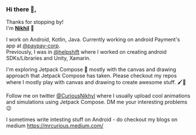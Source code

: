 ### Hi there 👋, 
Thanks for stopping by!  
I'm [**Nikhil**](https://nikhilchaudhari.me/) 🙂 

I work on Android, Kotlin, Java. Currently working on android Payment's app at [@paypay-corp](https://paypay.ne.jp/).  
Previously, I was in [@helpshift](https://www.helpshift.com/) where I worked on creating android SDKs/Libraries and Unity, Xamarin.

I'm exploring Jetpack Compose 🚀 mostly with the canvas and drawing approach that Jetpack Compose has taken. Please checkout my repos where I mostly play with canvas and drawing to create awesome stuff. 🖌️🎨

Follow me on twitter [@CuriousNikhyl](https://twitter.com/CuriousNikhyl) where I usually upload cool animations and simulations using Jetpack Compose. DM me your interesting problems😉

I sometimes write intesting stuff on Android - do checkout my blogs on medium https://mrcurious.medium.com/

